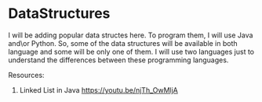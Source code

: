 # DataStructures
I will be adding popular data structes here. To program them, I will use Java and\or Python. So, some of the data structures will be available in both language and some will be only one of them. I will use two languages just to understand the differences between these programming languages.

Resources:
1) Linked List in Java
https://youtu.be/njTh_OwMljA
